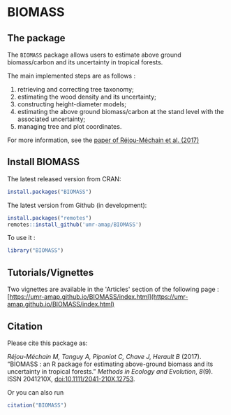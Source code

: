 BIOMASS
================


## The package

The `BIOMASS` package allows users to estimate above ground biomass/carbon and its uncertainty in tropical forests. 

The main implemented steps are as follows :

1.  retrieving and correcting tree taxonomy;
2.  estimating the wood density and its uncertainty;
3.  constructing height-diameter models;
4.  estimating the above ground biomass/carbon at the stand level with the associated uncertainty;
5.  managing tree and plot coordinates.

For more information, see the [paper of Réjou-Méchain et al. (2017)](https://besjournals.onlinelibrary.wiley.com/doi/10.1111/2041-210X.12753)

## Install BIOMASS

The latest released version from CRAN:

``` r
install.packages("BIOMASS")
```

The latest version from Github (in development):

``` r
install.packages("remotes")
remotes::install_github('umr-amap/BIOMASS')
```

To use it :

``` r
library("BIOMASS")
```

## Tutorials/Vignettes

Two vignettes are available in the 'Articles' section of the following page : [https://umr-amap.github.io/BIOMASS/index.html](https://umr-amap.github.io/BIOMASS/index.html)

## Citation

Please cite this package as:

*Réjou-Méchain M, Tanguy A, Piponiot C, Chave J, Herault B* (2017). “BIOMASS : an R package for estimating above-ground biomass and its uncertainty in tropical forests.” _Methods in Ecology and Evolution_, *8*(9). ISSN 2041210X, [doi:10.1111/2041-210X.12753](https://doi.org/10.1111/2041-210X.12753).

Or you can also run 

``` r
citation("BIOMASS")
```


